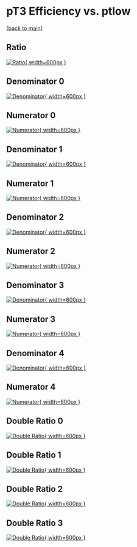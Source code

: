 # pT3 Efficiency vs. ptlow

[[back to main](./)]



## Ratio

[![Ratio](../mtv/var/pT3_xtr_211_0_eff_ptlow.png){ width=600px }](../mtv/var/pT3_xtr_211_0_eff_ptlow.pdf)

## Denominator 0

[![Denominator](../mtv/den/pT3_xtr_211_0_eff_ptlow_den0.png){ width=600px }](../mtv/den/pT3_xtr_211_0_eff_ptlow_den0.pdf)

## Numerator 0

[![Numerator](../mtv/num/pT3_xtr_211_0_eff_ptlow_num0.png){ width=600px }](../mtv/num/pT3_xtr_211_0_eff_ptlow_num0.pdf)

## Denominator 1

[![Denominator](../mtv/den/pT3_xtr_211_0_eff_ptlow_den1.png){ width=600px }](../mtv/den/pT3_xtr_211_0_eff_ptlow_den1.pdf)

## Numerator 1

[![Numerator](../mtv/num/pT3_xtr_211_0_eff_ptlow_num1.png){ width=600px }](../mtv/num/pT3_xtr_211_0_eff_ptlow_num1.pdf)

## Denominator 2

[![Denominator](../mtv/den/pT3_xtr_211_0_eff_ptlow_den2.png){ width=600px }](../mtv/den/pT3_xtr_211_0_eff_ptlow_den2.pdf)

## Numerator 2

[![Numerator](../mtv/num/pT3_xtr_211_0_eff_ptlow_num2.png){ width=600px }](../mtv/num/pT3_xtr_211_0_eff_ptlow_num2.pdf)

## Denominator 3

[![Denominator](../mtv/den/pT3_xtr_211_0_eff_ptlow_den3.png){ width=600px }](../mtv/den/pT3_xtr_211_0_eff_ptlow_den3.pdf)

## Numerator 3

[![Numerator](../mtv/num/pT3_xtr_211_0_eff_ptlow_num3.png){ width=600px }](../mtv/num/pT3_xtr_211_0_eff_ptlow_num3.pdf)

## Denominator 4

[![Denominator](../mtv/den/pT3_xtr_211_0_eff_ptlow_den4.png){ width=600px }](../mtv/den/pT3_xtr_211_0_eff_ptlow_den4.pdf)

## Numerator 4

[![Numerator](../mtv/num/pT3_xtr_211_0_eff_ptlow_num4.png){ width=600px }](../mtv/num/pT3_xtr_211_0_eff_ptlow_num4.pdf)

## Double Ratio 0

[![Double Ratio](../mtv/ratio/pT3_xtr_211_0_eff_ptlow_ratio0.png){ width=600px }](../mtv/ratio/pT3_xtr_211_0_eff_ptlow_ratio0.pdf)

## Double Ratio 1

[![Double Ratio](../mtv/ratio/pT3_xtr_211_0_eff_ptlow_ratio1.png){ width=600px }](../mtv/ratio/pT3_xtr_211_0_eff_ptlow_ratio1.pdf)

## Double Ratio 2

[![Double Ratio](../mtv/ratio/pT3_xtr_211_0_eff_ptlow_ratio2.png){ width=600px }](../mtv/ratio/pT3_xtr_211_0_eff_ptlow_ratio2.pdf)

## Double Ratio 3

[![Double Ratio](../mtv/ratio/pT3_xtr_211_0_eff_ptlow_ratio3.png){ width=600px }](../mtv/ratio/pT3_xtr_211_0_eff_ptlow_ratio3.pdf)

